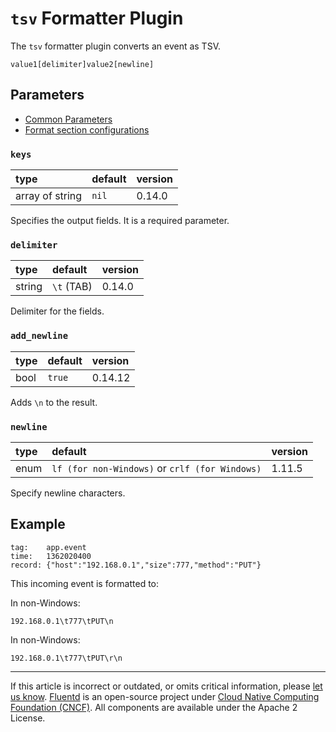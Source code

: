 # `tsv` Formatter Plugin

The `tsv` formatter plugin converts an event as TSV.

```text
value1[delimiter]value2[newline]
```


## Parameters

-   [Common Parameters](/configuration/plugin-common-parameters.md)
-   [Format section configurations](/configuration/format-section.md)

### `keys`

| type            | default  | version |
|:----------------|:---------|:--------|
| array of string | `nil`    | 0.14.0  |

Specifies the output fields. It is a required parameter.

### `delimiter`

| type   | default    | version |
|:-------|:-----------|:--------|
| string | `\t` (TAB) | 0.14.0  |

Delimiter for the fields.

### `add_newline`

| type | default | version |
|:-----|:--------|:--------|
| bool | `true`  | 0.14.12 |

Adds `\n` to the result.

### `newline`

| type | default                                         | version |
|:-----|:------------------------------------------------|:--------|
| enum | `lf (for non-Windows)` or `crlf (for Windows)`  | 1.11.5  |


Specify newline characters.

## Example

```text
tag:    app.event
time:   1362020400
record: {"host":"192.168.0.1","size":777,"method":"PUT"}
```

This incoming event is formatted to:

In non-Windows:

```text
192.168.0.1\t777\tPUT\n
```

In non-Windows:

```text
192.168.0.1\t777\tPUT\r\n
```

------------------------------------------------------------------------

If this article is incorrect or outdated, or omits critical information, please
[let us know](https://github.com/fluent/fluentd-docs-gitbook/issues?state=open).
[Fluentd](http://www.fluentd.org/) is an open-source project under
[Cloud Native Computing Foundation (CNCF)](https://cncf.io/). All components are
available under the Apache 2 License.
